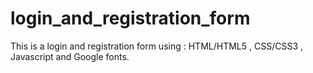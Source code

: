 # login_and_registration_form
This is a login and registration form using : HTML/HTML5 , CSS/CSS3 , Javascript and Google fonts.
